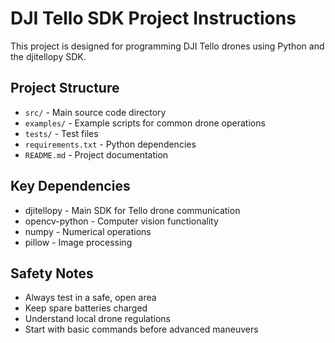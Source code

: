 # DJI Tello SDK Project Instructions

This project is designed for programming DJI Tello drones using Python and the djitellopy SDK.

## Project Structure
- `src/` - Main source code directory
- `examples/` - Example scripts for common drone operations
- `tests/` - Test files
- `requirements.txt` - Python dependencies
- `README.md` - Project documentation

## Key Dependencies
- djitellopy - Main SDK for Tello drone communication
- opencv-python - Computer vision functionality
- numpy - Numerical operations
- pillow - Image processing

## Safety Notes
- Always test in a safe, open area
- Keep spare batteries charged
- Understand local drone regulations
- Start with basic commands before advanced maneuvers